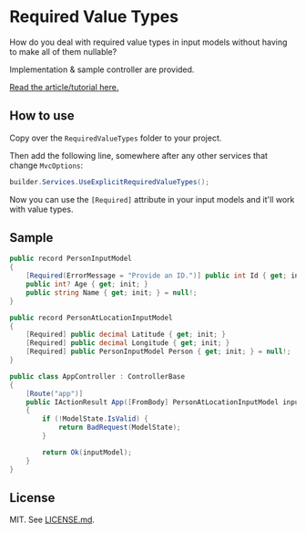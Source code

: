 # Required Value Types

How do you deal with required value types in input models without having to make all of them nullable?

Implementation & sample controller are provided.

[Read the article/tutorial here.](https://thom.ee/blog/clean-way-to-use-required-value-types-in-asp-net-core)

## How to use

Copy over the `RequiredValueTypes` folder to your project.

Then add the following line, somewhere after any other services that change `MvcOptions`:

```csharp
builder.Services.UseExplicitRequiredValueTypes();
```

Now you can use the `[Required]` attribute in your input models and it'll work with value types.

## Sample

```csharp
public record PersonInputModel
{
    [Required(ErrorMessage = "Provide an ID.")] public int Id { get; init; }
    public int? Age { get; init; }
    public string Name { get; init; } = null!;
}

public record PersonAtLocationInputModel
{
    [Required] public decimal Latitude { get; init; }
    [Required] public decimal Longitude { get; init; }
    [Required] public PersonInputModel Person { get; init; } = null!;
}

public class AppController : ControllerBase
{
    [Route("app")]
    public IActionResult App([FromBody] PersonAtLocationInputModel inputModel)
    {
        if (!ModelState.IsValid) {
            return BadRequest(ModelState);
        }

        return Ok(inputModel);
    }
}
```

## License

MIT. See [LICENSE.md](LICENSE.md).
